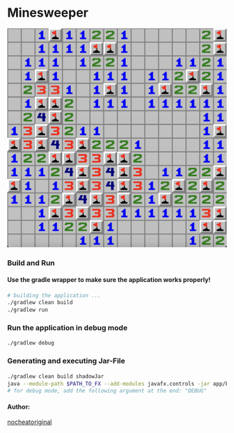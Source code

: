 # Minesweeper

![minesweeper](app/src/main/resources/preview.png)

### Build and Run

#### Use the gradle wrapper to make sure the application works properly!

```sh
# building the application ...
./gradlew clean build
./gradlew run
```

### Run the application in debug mode

```sh
./gradlew debug
```

### Generating and executing Jar-File

```sh
./gradlew clean build shadowJar
java --module-path $PATH_TO_FX --add-modules javafx.controls -jar app/build/libs/minesweeper.jar
# for debug mode, add the following argument at the end: "DEBUG"
```

#### Author: 
[nocheatoriginal](https://github.com/nocheatoriginal)